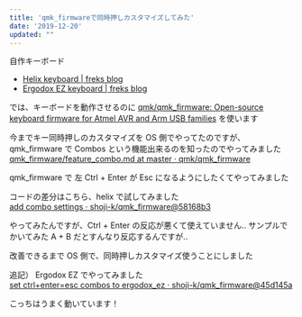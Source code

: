 ```yaml
---
title: 'qmk_firmwareで同時押しカスタマイズしてみた'
date: '2019-12-20'
updated: ""
---
```


自作キーボード

- [Helix keyboard \| freks blog](https://blog.freks.jp/helix/)
- [Ergodox EZ keyboard \| freks blog](https://blog.freks.jp/ergodox_ez/)

では、キーボードを動作させるのに [qmk/qmk_firmware: Open\-source keyboard firmware for Atmel AVR and Arm USB families](https://github.com/qmk/qmk_firmware) を使います

今までキー同時押しのカスタマイズを OS 側でやってたのですが、qmk_firmware で Combos という機能出来るのを知ったのでやってみました  
[qmk_firmware/feature_combo\.md at master · qmk/qmk_firmware](https://github.com/qmk/qmk_firmware/blob/master/docs/feature_combo.md)

qmk_firmware で 左 Ctrl + Enter が Esc になるようにしたくてやってみました

コードの差分はこちら、helix で試してみました  
[add combo settings · shoji\-k/qmk_firmware@58168b3](https://github.com/shoji-k/qmk_firmware/commit/58168b37309d957f60ad506dc37aecca01d62d41)

やってみたんですが、Ctrl + Enter の反応が悪くて使えていません..
サンプルでかいてみた A + B だとすんなり反応するんですが..

改善できるまで OS 側で、同時押しカスタマイズ使うことにしました

追記）
Ergodox EZ でやってみました  
[set ctrl\+enter=esc combos to ergodox_ez · shoji\-k/qmk_firmware@45d145a](https://github.com/shoji-k/qmk_firmware/commit/45d145af8898cf6c2cb67fb3dffd1aa75c170e14)

こっちはうまく動いています！


